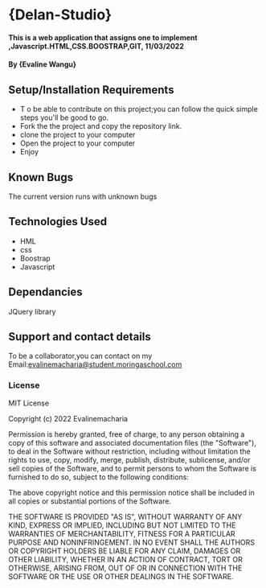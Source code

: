 # {Delan-Studio}
#### This is a web application that assigns one to implement ,Javascript.HTML,CSS.BOOSTRAP,GIT, 11/03/2022
#### By **{Evaline Wangu}**

## Setup/Installation Requirements
* T o be able to contribute on this project;you can follow the quick simple steps you'll be good to go.
* Fork the the project and copy the repository link.
* clone the project to your computer
* Open  the project to your computer
* Enjoy

## Known Bugs
The current version runs with unknown bugs

## Technologies Used
* HML
* css
* Boostrap
* Javascript
## Dependancies
JQuery library
## Support and contact details
To be a collaborator,you can contact on my Email:evalinemacharia@student.moringaschool.com
### License
MIT License

Copyright (c) 2022 Evalinemacharia

Permission is hereby granted, free of charge, to any person obtaining a copy of this software and associated documentation files (the "Software"), to deal in the Software without restriction, including without limitation the rights to use, copy, modify, merge, publish, distribute, sublicense, and/or sell copies of the Software, and to permit persons to whom the Software is furnished to do so, subject to the following conditions:

The above copyright notice and this permission notice shall be included in all copies or substantial portions of the Software.

THE SOFTWARE IS PROVIDED "AS IS", WITHOUT WARRANTY OF ANY KIND, EXPRESS OR IMPLIED, INCLUDING BUT NOT LIMITED TO THE WARRANTIES OF MERCHANTABILITY, FITNESS FOR A PARTICULAR PURPOSE AND NONINFRINGEMENT. IN NO EVENT SHALL THE AUTHORS OR COPYRIGHT HOLDERS BE LIABLE FOR ANY CLAIM, DAMAGES OR OTHER LIABILITY, WHETHER IN AN ACTION OF CONTRACT, TORT OR OTHERWISE, ARISING FROM, OUT OF OR IN CONNECTION WITH THE SOFTWARE OR THE USE OR OTHER DEALINGS IN THE SOFTWARE.

